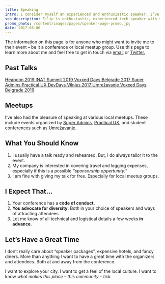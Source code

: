 ```yaml
---
title: Speaking
intro: I consider myself an experienced and enthusiastic speaker. I’ve been fortunate enough to speak at events and meetups of various sizes. I do it because I like meeting new people and sharing my passion with others.
seo_description: Filip is enthusiastic, experienced tech speaker with several conferences and meetups under his belt. Get in touch!
promo_photo: /content/images/pages/speaker-page-promo.jpg
date: 2017-08-06
---
```


The information on this page is for anyone who might want to invite me to their event – be it a conference or local meetup group. Use this page to learn more about me and feel free to get in touch via <a href="mailto:filipdanic7@gmail.com">email</a> or <a href="https://twitter.com/DanicFilip" target="_blank">Twitter.</a>

## Past Talks

<div> <a href="https://heapcon.io/speakers/filip-danic/its-time-to-reinvent-the-web-without-the-internet/" target="_blank" class="link-tag" rel="noopener noreferrer" title="Heapcon 2019"> Heapcon 2019 </a> <a href="https://www.instagram.com/p/ByH8bfjBpmr/" target="_blank" class="link-tag" rel="noopener noreferrer"> INAT Summit 2019 </a> <a href="https://belgrade.voxxeddays.com/speakers/filip-danic" target="_blank" class="link-tag" rel="noopener noreferrer"> Voxxed Days Belgrade 2017 </a> <a href="https://www.meetup.com/SuperAdmins/" target="_blank" class="link-tag" rel="noopener noreferrer"> Super Admins </a> <a href="https://www.meetup.com/Practical-UX/" target="_blank" class="link-tag" rel="noopener noreferrer"> Practical UX </a> <a href="https://devdays.lt/" target="_blank" class="link-tag" rel="noopener noreferrer"> DevDays Vilnius 2017 </a> <a href="http://www.umrezavanje.rs/" target="_blank" class="link-tag" rel="noopener noreferrer"> Umrežavanje </a> <a href="https://belgrade.voxxeddays.com/16/talk/235/" target="_blank" class="link-tag" rel="noopener noreferrer"> Voxxed Days Belgrade 2016 </a> </div>

## Meetups

I’ve also had the pleasure of speaking at various local meetups. These include events organized by <a href="https://www.meetup.com/SuperAdmins/" target="_blank">Super Admins</a>, <a href="https://www.meetup.com/Practical-UX/" target="_blank">Practical UX</a>, and student conferences such as <a href="https://www.facebook.com/umrezavanje/" target="_blank">Umrežavanje.</a>

## What You Should Know

1. I usually have a talk ready and rehearsed. But, I do always tailor it to the event.
2. My company is interested in covering travel and logging expenses, especially if this is a possible _“sponsorship oppertunity.”_
3. I am fine with giving my talk for free. Especially for local meetup groups.

## I Expect That…

1. Your conference has a **code of conduct.**
2. **You advocate for diversity.** Both in your choice of speakers and ways of attracting attendees.
3. Let me know of all technical and logistical details a few weeks **in advance.**

## Let’s Have a Great Time

I don’t really care about “speaker packages”, expensive hotels, and fancy diners. More than anything I want to have a great time with the organizers and attendees. Both at and away from the conference.

I want to explore your city. I want to get a feel of the local culture. I want to know _what makes this place – this community – tick._
